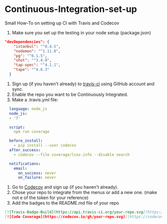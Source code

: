 # Continuous-Integration-set-up
Small How-To on setting up CI with Travis and Codecov

1. Make sure you set up the testing in your node setup (package.json)
```json
"devDependencies": {
    "istanbul": "^0.4.5",
    "nodemon": "^1.11.0",
    "pg": "^6.1.5",
    "shot": "^3.4.0",
    "tap-spec": "^4.1.1",
    "tape": "^4.6.3"
  }
```
1. Sign up (if you haven't already) to [travis-ci](https://travis-ci.org) using GitHub account and sync.
1. Enable the repo you want to be Continuously Integrated.
1. Make a .travis.yml file:
```yaml
  language: node_js
  node_js:
  - '7'

  script:
    npm run coverage

  before_install:
    - pip install --user codecov
  after_success:
    - codecov --file coverage/lcov.info --disable search

  notifications:
    email:
      on_success: never
      on_failure: never
```
1. Go to [Codecov](https://codecov.io) and sign up (if you haven't already).
1. Chose your repo to integrate from the menus or add a new one.
(make not e of the token for your reference)
1. Add the badges to the README.md file of your repo
```md
[![Travis-Badge-Build](https://api.travis-ci.org/your-repo.svg](https://travis-ci.org/your-repo)
[![Code Coverage](https://codecov.io/gh/your-repo.svg)](https://codecov.io/gh/your-repo)
```
